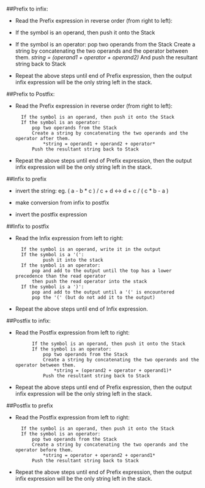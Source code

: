 ##Prefix to infix:
	
* Read the Prefix expression in reverse order (from right to left):

- If the symbol is an operand, then push it onto the Stack
- If the symbol is an operator:
		pop two operands from the Stack
	Create a string by concatenating the two operands and the operator between them.
	*string = (operand1 + operator + operand2)*
    	And push the resultant string back to Stack

- Repeat the above steps until end of Prefix expression, then the output infix expression will be the only string left in the stack.

##Prefix to Postfix:

* Read the Prefix expression in reverse order (from right to left):

		If the symbol is an operand, then push it onto the Stack
		If the symbol is an operator: 
			pop two operands from the Stack
			Create a string by concatenating the two operands and the operator after them.
				*string = operand1 + operand2 + operator*
			Push the resultant string back to Stack
- Repeat the above steps until end of Prefix expression, then the output infix expression will be the only string left in the stack.


##Infix to prefix

- invert the string: eg. ( a - b * c ) / c + d <-> d + c / ( c * b - a )

- make conversion from infix to postfix

- invert the postfix expression

##Infix to postfix

* Read the Infix expression from left to right:

		If the symbol is an operand, write it in the output
		If the symbol is a '(':
				push it into the stack
		If the symbol is an operator:
			pop and add to the output until the top has a lower precedence than the read operator
			then push the read operator into the stack
		If the symbol is a ')':
			pop and add to the output until a '(' is encountered
			pop the '(' (but do not add it to the output)

- Repeat the above steps until end of Infix expression.

##Postfix to infix:
	
* Read the Postfix expression from left to right:

			If the symbol is an operand, then push it onto the Stack
			If the symbol is an operator:
				pop two operands from the Stack
				Create a string by concatenating the two operands and the operator between them.
					*string = (operand2 + operator + operand1)*
				Push the resultant string back to Stack

- Repeat the above steps until end of Prefix expression, then the output infix expression will be the only string left in the stack.

##Postfix to prefix

* Read the Postfix expression from left to right:

		If the symbol is an operand, then push it onto the Stack
		If the symbol is an operator: 
			pop two operands from the Stack
			Create a string by concatenating the two operands and the operator before them.
				*string = operator + operand2 + operand1*
			Push the resultant string back to Stack
- Repeat the above steps until end of Prefix expression, then the output infix expression will be the only string left in the stack.
